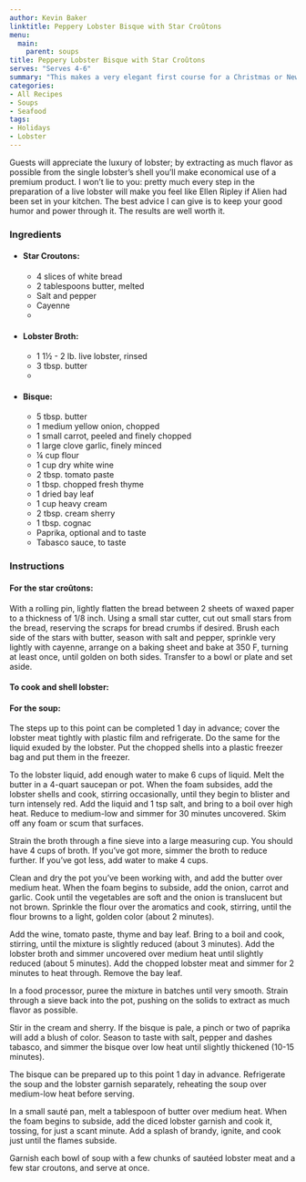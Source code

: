```yaml
---
author: Kevin Baker
linktitle: Peppery Lobster Bisque with Star Croûtons
menu:
  main:
    parent: soups
title: Peppery Lobster Bisque with Star Croûtons
serves: "Serves 4-6"
summary: "This makes a very elegant first course for a Christmas or New Year’s dinner. It’s not a simple recipe, but it’s a lovely one and eminently do-able with a little planning."
categories:
- All Recipes
- Soups
- Seafood
tags:
- Holidays
- Lobster
---
```

Guests will appreciate the luxury of lobster; by extracting as much flavor as possible from the single lobster’s shell you’ll make economical use of a premium product. I won’t lie to you: pretty much every step in the preparation of a live lobster will make you feel like Ellen Ripley if Alien had been set in your kitchen. The best advice I can give is to keep your good humor and power through it. The results are well worth it.

### Ingredients

<div class="ingredient-list">

* #### Star Croutons:
  * 4 slices of white bread  
  * 2 tablespoons butter, melted  
  * Salt and pepper  
  * Cayenne  
  *   
* #### Lobster Broth:
  * 1 1½ - 2 lb. live lobster, rinsed  
  * 3 tbsp. butter  
  *   
* #### Bisque:
  * 5 tbsp. butter  
  * 1 medium yellow onion, chopped  
  * 1 small carrot, peeled and finely chopped  
  * 1 large clove garlic, finely minced  
  * ¼ cup flour  
  * 1 cup dry white wine  
  * 2 tbsp. tomato paste  
  * 1 tbsp. chopped fresh thyme  
  * 1 dried bay leaf  
  * 1 cup heavy cream  
  * 2 tbsp. cream sherry  
  * 1 tbsp. cognac  
  * Paprika, optional and to taste  
  * Tabasco sauce, to taste  

</div>

### Instructions

#### For the star croûtons:  
With a rolling pin, lightly flatten the bread between 2 sheets of waxed paper to a thickness of 1/8 inch. Using a small star cutter, cut out small stars from the bread, reserving the scraps for bread crumbs if desired. Brush each side of the stars with butter, season with salt and pepper, sprinkle very lightly with cayenne, arrange on a baking sheet and bake at 350 F, turning at least once, until golden on both sides. Transfer to a bowl or plate and set aside. 

#### To cook and shell lobster:  

#### For the soup:  
The steps up to this point can be completed 1 day in advance; cover the lobster meat tightly with plastic film and refrigerate. Do the same for the liquid exuded by the lobster. Put the chopped shells into a plastic freezer bag and put them in the freezer.

To the lobster liquid, add enough water to make 6 cups of liquid. Melt the butter in a 4-quart saucepan or pot. When the foam subsides, add the lobster shells and cook, stirring occasionally, until they begin to blister and turn intensely red.  Add the liquid and 1 tsp salt, and bring to a boil over high heat. Reduce to medium-low and simmer for 30 minutes uncovered. Skim off any foam or scum that surfaces.

Strain the broth through a fine sieve into a large measuring cup. You should have 4 cups of broth. If you’ve got more, simmer the broth to reduce further.  If you’ve got less, add water to make 4 cups.

Clean and dry the pot you’ve been working with, and add the butter over medium heat. When the foam begins to subside, add the onion, carrot and garlic. Cook until the vegetables are soft and the onion is translucent but not brown. Sprinkle the flour over the aromatics and cook, stirring, until the flour browns to a light, golden color (about 2 minutes).

Add the wine, tomato paste, thyme and bay leaf. Bring to a boil and cook, stirring, until the mixture is slightly reduced (about 3 minutes). Add the lobster broth and simmer uncovered over medium heat until slightly reduced (about 5 minutes). Add the chopped lobster meat and simmer for 2 minutes to heat through. Remove the bay leaf.

In a food processor, puree the mixture in batches until very smooth.  Strain through a sieve back into the pot, pushing on the solids to extract as much flavor as possible.

Stir in the cream and sherry. If the bisque is pale, a pinch or two of paprika will add a blush of color. Season to taste with salt, pepper and dashes tabasco, and simmer the bisque over low heat until slightly thickened (10-15 minutes).

The bisque can be prepared up to this point 1 day in advance. Refrigerate the soup and the lobster garnish separately, reheating the soup over medium-low heat before serving.

In a small sauté pan, melt a tablespoon of butter over medium heat. When the foam begins to subside, add the diced lobster garnish and cook it, tossing, for just a scant minute. Add a splash of brandy, ignite, and cook just until the flames subside.

Garnish each bowl of soup with a few chunks of sautéed lobster meat and a few star croutons, and serve at once.